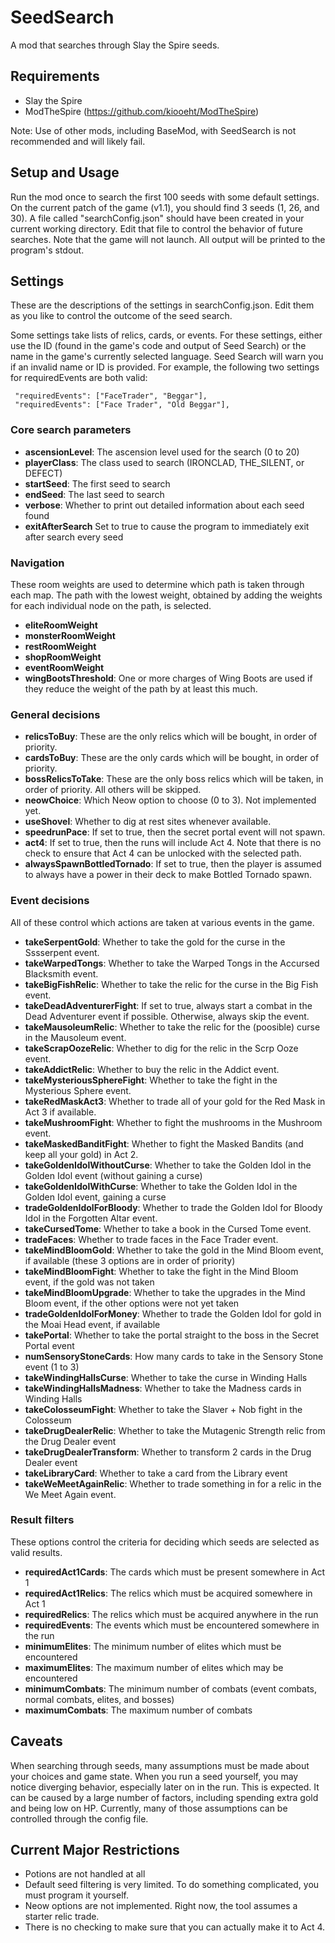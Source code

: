 # SeedSearch
A mod that searches through Slay the Spire seeds.

## Requirements

* Slay the Spire
* ModTheSpire (https://github.com/kiooeht/ModTheSpire)

Note: Use of other mods, including BaseMod, with SeedSearch is not recommended and will likely fail.

## Setup and Usage

Run the mod once to search the first 100 seeds with some default settings. On the current patch of the game (v1.1), you should find 3 seeds (1, 26, and 30). A file called "searchConfig.json" should have been created in your current working directory. Edit that file to control the behavior of future searches. Note that the game will not launch. All output will be printed to the program's stdout.

## Settings

These are the descriptions of the settings in searchConfig.json. Edit them as you like to control the outcome of the seed search.

Some settings take lists of relics, cards, or events. For these settings, either use the ID (found in the game's code and output of Seed Search) or the name in the game's currently selected language. Seed Search will warn you if an invalid name or ID is provided. For example, the following two settings for requiredEvents are both valid:

` "requiredEvents": ["FaceTrader", "Beggar"],`  
` "requiredEvents": ["Face Trader", "Old Beggar"],`

### Core search parameters

* **ascensionLevel**: The ascension level used for the search (0 to 20)
* **playerClass**: The class used to search (IRONCLAD, THE_SILENT, or DEFECT)
* **startSeed**: The first seed to search
* **endSeed**: The last seed to search
* **verbose**: Whether to print out detailed information about each seed found
* **exitAfterSearch** Set to true to cause the program to immediately exit after search every seed

### Navigation

These room weights are used to determine which path is taken through each map. The path with the lowest weight, obtained by adding the weights for each individual node on the path, is selected.

* **eliteRoomWeight**
* **monsterRoomWeight**
* **restRoomWeight**
* **shopRoomWeight**
* **eventRoomWeight**
* **wingBootsThreshold**: One or more charges of Wing Boots are used if they reduce the weight of the path by at least this much.

### General decisions

* **relicsToBuy**: These are the only relics which will be bought, in order of priority.
* **cardsToBuy**: These are the only cards which will be bought, in order of priority.
* **bossRelicsToTake**: These are the only boss relics which will be taken, in order of priority. All others will be skipped.
* **neowChoice**: Which Neow option to choose (0 to 3). Not implemented yet.
* **useShovel**: Whether to dig at rest sites whenever available.
* **speedrunPace**: If set to true, then the secret portal event will not spawn.
* **act4**: If set to true, then the runs will include Act 4. Note that there is no check to ensure that Act 4 can be unlocked with the selected path.
* **alwaysSpawnBottledTornado**: If set to true, then the player is assumed to always have a power in their deck to make Bottled Tornado spawn.

### Event decisions

All of these control which actions are taken at various events in the game.

* **takeSerpentGold**: Whether to take the gold for the curse in the Sssserpent event.
* **takeWarpedTongs**: Whether to take the Warped Tongs in the Accursed Blacksmith event.
* **takeBigFishRelic**: Whether to take the relic for the curse in the Big Fish event.
* **takeDeadAdventurerFight**: If set to true, always start a combat in the Dead Adventurer event if possible. Otherwise, always skip the event.
* **takeMausoleumRelic**: Whether to take the relic for the (poosible) curse in the Mausoleum event.
* **takeScrapOozeRelic**: Whether to dig for the relic in the Scrp Ooze event.
* **takeAddictRelic**: Whether to buy the relic in the Addict event.
* **takeMysteriousSphereFight**: Whether to take the fight in the Mysterious Sphere event.
* **takeRedMaskAct3**: Whether to trade all of your gold for the Red Mask in Act 3 if available.
* **takeMushroomFight**: Whether to fight the mushrooms in the Mushroom event.
* **takeMaskedBanditFight**: Whether to fight the Masked Bandits (and keep all your gold) in Act 2.
* **takeGoldenIdolWithoutCurse**: Whether to take the Golden Idol in the Golden Idol event (without gaining a curse)
* **takeGoldenIdolWithCurse**: Whether to take the Golden Idol in the Golden Idol event, gaining a curse
* **tradeGoldenIdolForBloody**: Whether to trade the Golden Idol for Bloody Idol in the Forgotten Altar event.
* **takeCursedTome**: Whether to take a book in the Cursed Tome event.
* **tradeFaces**: Whether to trade faces in the Face Trader event.
* **takeMindBloomGold**: Whether to take the gold in the Mind Bloom event, if available (these 3 options are in order of priority)
* **takeMindBloomFight**: Whether to take the fight in the Mind Bloom event, if the gold was not taken
* **takeMindBloomUpgrade**: Whether to take the upgrades in the Mind Bloom event, if the other options were not yet taken
* **tradeGoldenIdolForMoney**: Whether to trade the Golden Idol for gold in the Moai Head event, if available
* **takePortal**: Whether to take the portal straight to the boss in the Secret Portal event
* **numSensoryStoneCards**: How many cards to take in the Sensory Stone event (1 to 3)
* **takeWindingHallsCurse**: Whether to take the curse in Winding Halls
* **takeWindingHallsMadness**: Whether to take the Madness cards in Winding Halls
* **takeColosseumFight**: Whether to take the Slaver + Nob fight in the Colosseum
* **takeDrugDealerRelic**: Whether to take the Mutagenic Strength relic from the Drug Dealer event
* **takeDrugDealerTransform**: Whether to transform 2 cards in the Drug Dealer event
* **takeLibraryCard**: Whether to take a card from the Library event
* **takeWeMeetAgainRelic**: Whether to trade something in for a relic in the We Meet Again event.

### Result filters

These options control the criteria for deciding which seeds are selected as valid results.

* **requiredAct1Cards**: The cards which must be present somewhere in Act 1
* **requiredAct1Relics**: The relics which must be acquired somewhere in Act 1
* **requiredRelics**: The relics which must be acquired anywhere in the run
* **requiredEvents**: The events which must be encountered somewhere in the run
* **minimumElites**: The minimum number of elites which must be encountered
* **maximumElites**: The maximum number of elites which may be encountered
* **minimumCombats**: The minimum number of combats (event combats, normal combats, elites, and bosses)
* **maximumCombats**: The maximum number of combats

## Caveats

When searching through seeds, many assumptions must be made about your choices and game state. When you run a seed yourself, you may notice diverging behavior, especially later on in the run. This is expected. It can be caused by a large number of factors, including spending extra gold and being low on HP. Currently, many of those assumptions can be controlled through the config file.

## Current Major Restrictions

- Potions are not handled at all
- Default seed filtering is very limited. To do something complicated, you must program it yourself.
- Neow options are not implemented. Right now, the tool assumes a starter relic trade.
- There is no checking to make sure that you can actually make it to Act 4.

